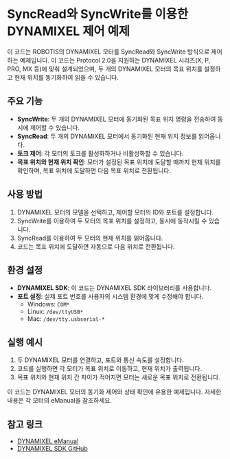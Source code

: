 # SyncRead와 SyncWrite를 이용한 DYNAMIXEL 제어 예제

이 코드는 ROBOTIS의 DYNAMIXEL 모터를 SyncRead와 SyncWrite 방식으로 제어하는 예제입니다. 이 코드는 Protocol 2.0을 지원하는 DYNAMIXEL 시리즈(X, P, PRO, MX 등)에 맞춰 설계되었으며, 두 개의 DYNAMIXEL 모터의 목표 위치를 설정하고 현재 위치를 동기화하여 읽을 수 있습니다.

## 주요 기능

- **SyncWrite**: 두 개의 DYNAMIXEL 모터에 동기화된 목표 위치 명령을 전송하여 동시에 제어할 수 있습니다.
- **SyncRead**: 두 개의 DYNAMIXEL 모터에서 동기화된 현재 위치 정보를 읽어옵니다.
- **토크 제어**: 각 모터의 토크를 활성화하거나 비활성화할 수 있습니다.
- **목표 위치와 현재 위치 확인**: 모터가 설정된 목표 위치에 도달할 때까지 현재 위치를 확인하며, 목표 위치에 도달하면 다음 목표 위치로 전환됩니다.

## 사용 방법

1. DYNAMIXEL 모터의 모델을 선택하고, 제어할 모터의 ID와 포트를 설정합니다.
2. SyncWrite를 이용하여 두 모터의 목표 위치를 설정하고, 동시에 동작시킬 수 있습니다.
3. SyncRead를 이용하여 두 모터의 현재 위치를 읽어옵니다.
4. 코드는 목표 위치에 도달하면 자동으로 다음 위치로 전환됩니다.

## 환경 설정

- **DYNAMIXEL SDK**: 이 코드는 DYNAMIXEL SDK 라이브러리를 사용합니다.
- **포트 설정**: 실제 포트 번호를 사용자의 시스템 환경에 맞게 수정해야 합니다.
  - Windows: `COM*`
  - Linux: `/dev/ttyUSB*`
  - Mac: `/dev/tty.usbserial-*`

## 실행 예시

1. 두 DYNAMIXEL 모터를 연결하고, 포트와 통신 속도를 설정합니다.
2. 코드를 실행하면 각 모터가 목표 위치로 이동하고, 현재 위치가 출력됩니다.
3. 목표 위치와 현재 위치 간 차이가 적어지면 모터는 새로운 목표 위치로 전환됩니다.

이 코드는 DYNAMIXEL 모터의 동기화 제어와 상태 확인에 유용한 예제입니다. 자세한 내용은 각 모터의 eManual을 참조하세요.

## 참고 링크

- [DYNAMIXEL eManual](https://emanual.robotis.com/docs/ko/)
- [DYNAMIXEL SDK GitHub](https://github.com/ROBOTIS-GIT/DynamixelSDK)
